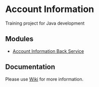 # Account Information

Training project for Java development

## Modules
* [Account Information Back Service](https://github.com/eshustrov/account-information-back-service)

## Documentation

Please use [Wiki](https://github.com/eshustrov/account-information/wiki) for more information.
